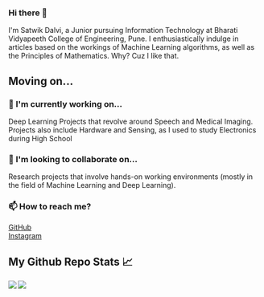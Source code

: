 ### Hi there 👋
 I'm Satwik Dalvi, a Junior pursuing Information Technology at Bharati Vidyapeeth College of Engineering, Pune. 
 I enthusiastically indulge in articles based on the workings of Machine Learning algorithms, as well as the Principles of Mathematics. Why? Cuz I like that.
 
 ## Moving on...
 ### 🔭 I'm currently working on...
 Deep Learning Projects that revolve around Speech and Medical Imaging.
 Projects also include Hardware and Sensing, as I used to study Electronics during High School
 
 ###  👯 I'm looking to collaborate on...
 Research projects that involve hands-on working environments (mostly in the field of Machine Learning and Deep Learning).
 
 ### 📫 How to reach me?
 [GitHub](https://github.com/7wikd/) <br />
 [Instagram](https://www.instagram.com/7wikd/)
 
 ## My Github Repo Stats 📈

<img align="left" src="https://github-readme-stats.vercel.app/api/?username=7wikd&show_icons=true&title_color=73ffbb&icon_color=73ffbb&text_color=73ffbb&bg_color=151515&count_private=true&hide_title=true" />

<img align="left" src="https://github-readme-stats.vercel.app/api/top-langs/?username=7wikd&show_icons=true&title_color=73ffbb&icon_color=73ffbb&text_color=fff&bg_color=151515&count_private=true&layout=compact" />
 
<!--
**7wikd/7wikd** is a ✨ _special_ ✨ repository because its `README.md` (this file) appears on your GitHub profile.

Here are some ideas to get you started:

- 🔭 I’m currently working on ...
- 🌱 I’m currently learning ...
- 👯 I’m looking to collaborate on ...
- 🤔 I’m looking for help with ...
- 💬 Ask me about ...
- 📫 How to reach me: ...
- 😄 Pronouns: ...
- ⚡ Fun fact: ...
-->
